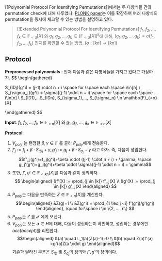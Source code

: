 [[Polynomial Protocol For Identifying Permutations]]에서는 두 다항식들 간의 permutation check에 대해 다루었다. [PLONK paper](https://eprint.iacr.org/2019/953.pdf?ref=research.metastate.dev)는 이를 확장하여 여러 다항식의 permutation을 동시에 체크할 수 있는 방법을 설명하고 있다.

>[!Extended Polynomial Protocol For Identifying Permutations] 
>$f_1, f_2, ..., f_k \in \mathbb{F}_{<d}[X]$ 와 $g_1, g_2, ..., g_k \in (\mathbb{F}_{<d}[X])^k$에 대해, $(g_1, g_2, ..., g_k) = \sigma(f_1, f_2, ..., f_k)$ 인지를 확인할 수 있는 방법. ($\sigma: [kn] \rightarrow [kn]$)

## Protocol
**Preprocessed polynomials** :
먼저 다음과 같은 다항식들을 가지고 있다고 가정하자. 
$$
\begin{gathered}

S_{IDj}(g^i) = (j-1) \cdot n + i \space for \space each \space i\in[n] \\
S_{\sigma_j}(g^i) = \sigma((j-1) \cdot n + i) \space for \space each \space i\in[n] \\
S_{ID1},...S_{IDn}, S_{\sigma_1},..., S_{\sigma_n} \in \mathbb{F}_{<n}[X]



\end{gathered}
$$

**Input**:
$f_1, f_2, ..., f_k \in \mathbb{F}_{<n}[X]$ 와 $g_1, g_2, ..., g_k \in \mathbb{F}_{<n}[X]$

**Protocol**:
1. $V_{poly}$ 는 랜덤한 $\beta, \gamma \in \mathbb{F}$ 를 골라 $P_{poly}$에게 전송한다.
2. $f'_j:=f_j+\beta \cdot S_{IDj} + \gamma, g'_j := g_j+\beta \cdot S_{\sigma_j}+ \gamma$ 라고 하자. 즉, 다음이 성립한다. $$f'_j(g^i)=f_j(g^i)+\beta \cdot ((j-1) \cdot n + i) + \gamma, \space g_j'(g^i)=g_j(g^i)+\beta \cdot \sigma((j-1) \cdot n + i) + \gamma$$
3. 또한, $f', g' \in \mathbb{F}_{<kn}[X]$를 다음과 같이 정의하자.$$
	\begin{aligned}
	&f'(X) := \prod_{j \in [k]} f'_j(X) \\
	&g'(X) := \prod_{j \in [k]} g'_j(X)
	\end{aligned}
	$$
4. $P_{poly}$는 다음을 만족하는 $Z \in \mathbb{F}_{<n}[X]$를 계산한다. 	$$\begin{aligned}
	&Z(g)=1 \\
	&Z(g^i) = \prod_{1 \leq j <i} f'(g^j)/g'(g^j)
	\end{aligned}, \quad for\space i \in \{2, ..., n\}
	$$
5. $P_{poly}$는 $Z$ 를 $\mathcal{I}$ 에게 보낸다.
6. $V_{poly}$는 모든 $a \in H$에 대해, 다음이 성립하는지 확인하고, 성립하는 경우에만 $acc(accept)$를 리턴한다. $$\begin{aligned}
	&(a) \quad L_1(a)(Z(a)-1)=0 \\
	&(b) \quad Z(a)f'(a) =g'(a)Z(a \cdot g)
	\end{aligned}$$
기존과 달라진 부분은 $S_{ID}$ 및 $S_{\sigma_j}$의 정의와 $f', g'$의 정의이다. 
